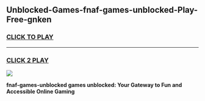 
## Unblocked-Games-fnaf-games-unblocked-Play-Free-gnken
<h3>
<a href="https://premium76.site?title=fnaf-games-unblocked&ref=18A">CLICK TO PLAY</a></h3>
<hr>

<h3>
<a href="https://premium76.site?title=fnaf-games-unblocked&ref=18A">CLICK 2 PLAY</a>
  
</h3>

<a href="https://premium76.site?title=fnaf-games-unblocked&ref=18A"><img src="https://clearcache.store/games.png"></a>


**fnaf-games-unblocked games unblocked: Your Gateway to Fun and Accessible Online Gaming**
